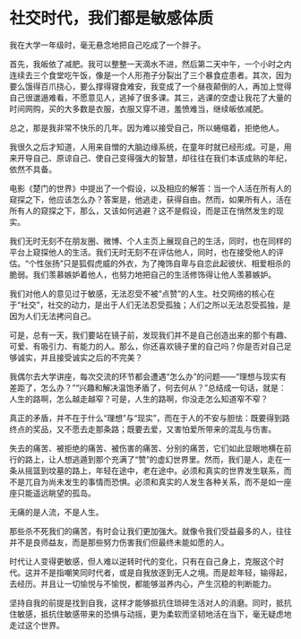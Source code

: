 # 社交时代，我们都是敏感体质

我在大学一年级时，毫无悬念地把自己吃成了一个胖子。 

首先，我皈依了减肥。我可以整整一天滴水不进，然后第二天中午，一个小时之内连续去三个食堂吃午饭，像是一个人形孢子分裂出了三个暴食症患者。其次，因为要么饿得百爪挠心，要么撑得寝食难安，我变成了一个昼夜颠倒的人，再加上觉得自己很邋遢难看，不愿意见人，逃掉了很多课。其三，逃课的空虚让我花了大量的时间网购，买的大多数是衣服，衣服又穿不进，羞愤难当，继续皈依减肥。 

总之，那是我非常不快乐的几年。因为难以接受自己，所以蜷缩着，拒绝他人。 

我很久之后才知道，人用来自憎的大脑边缘系统，在童年时就已经形成。可是，用来开导自己、原谅自己、使自己变得强大的智慧，却往往在我们本该成熟的年纪，依然不具备。 

电影《楚门的世界》中提出了一个假设，以及相应的解答：当一个人活在所有人的窥探之下，他应该怎么办？答案是，他逃走，获得自由。然而，如果所有人，活在所有人的窥探之下，那么，又该如何逃避？这不是假设，而是正在悄然发生的现实。 

我们无时无刻不在朋友圈、微博、个人主页上展现自己的生活，同时，也在同样的平台上窥探他人的生活。我们无时无刻不在评估他人，同时，也在接受他人的评估。“个性张扬”只是狐假虎威的外衣，为了掩饰自卑与自恋此起彼伏、相爱相杀的脆弱。我们羡慕嫉妒着他人，也努力地把自己的生活修饰得让他人羡慕嫉妒。 

我们对他人的意见过于敏感，无法忍受不被“点赞”的人生。社交网络的核心在于“社交”，社交的动力，是出于人们无法忍受孤独；人们之所以无法忍受孤独，是因为人们无法拷问自己。 

可是，总有一天，我们要站在镜子前，发现我们并不是自己创造出来的那个有趣、可爱、有吸引力、有能力的人。那么，你还喜欢镜子里的自己吗？你是否对自己足够诚实，并且接受诚实之后的不完美？ 

我偶尔去大学讲座，每次交流的环节都会遭遇“怎么办”的问题——“理想与现实有差距了，怎么办？”“兴趣和解决温饱矛盾了，何去何从？”总结成一句话，就是：人生的路啊，怎么越走越窄？可是，人生的路啊，你没走怎么知道窄不窄？ 

真正的矛盾，并不在于什么“理想”与“现实”，而在于人的不安与胆怯：既要得到路终点的奖品，又不愿去走那条路；既要去爱，又害怕爱所带来的混乱与伤害。 

失去的痛苦、被拒绝的痛苦、被伤害的痛苦、分别的痛苦，它们如此显眼地横在前行的路上，让人想逃遁到那个充满了“赞”的虚幻世界里。然而，我们是人，走在一条从摇篮到坟墓的路上，年轻在途中，老在途中。必须和真实的世界发生联系，而不是兀自为尚未发生的事情而恐惧。必须和真实的人发生各种关系，而不是如一座座只能遥远眺望的孤岛。 

无痛的是人流，不是人生。 

那些杀不死我们的痛苦，有时会让我们更加强大。就像令我们受益最多的人，往往并不是良师益友，而是那些努力伤害我们但最终未能如愿的人。 

时代让人变得更敏感，但人难以逆转时代的变化，只有在自己身上，克服这个时代。这并不是指嘲笑同时代者，或是自我放逐到无人之境。而是趁年轻，输得起，去经历。并且让一切愉悦与不愉悦，都能够滋养内心，产生沉稳的判断能力。 

坚持自我的前提是找到自我，这样才能够抵抗住琐碎生活对人的消磨。同时，抵抗住敏感，抵抗住敏感带来的恐惧与动摇，更为柔软而坚韧地活在当下，毫无疑虑地走过这个世界。